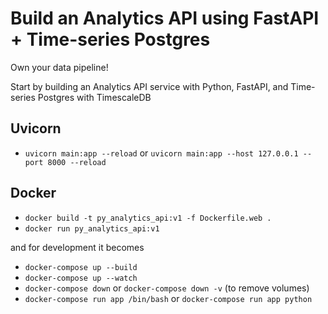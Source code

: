 # Build an Analytics API using FastAPI + Time-series Postgres

Own your data pipeline! 

Start by building an Analytics API service with Python, FastAPI, and Time-series Postgres with TimescaleDB


## Uvicorn

- `uvicorn main:app --reload` or `uvicorn main:app --host 127.0.0.1 --port 8000 --reload`

## Docker

- `docker build -t py_analytics_api:v1 -f Dockerfile.web .`
- `docker run py_analytics_api:v1`

and for development it becomes

- `docker-compose up --build`
- `docker-compose up --watch`
- `docker-compose down` or `docker-compose down -v` (to remove volumes)
- `docker-compose run app /bin/bash` or `docker-compose run app python` 